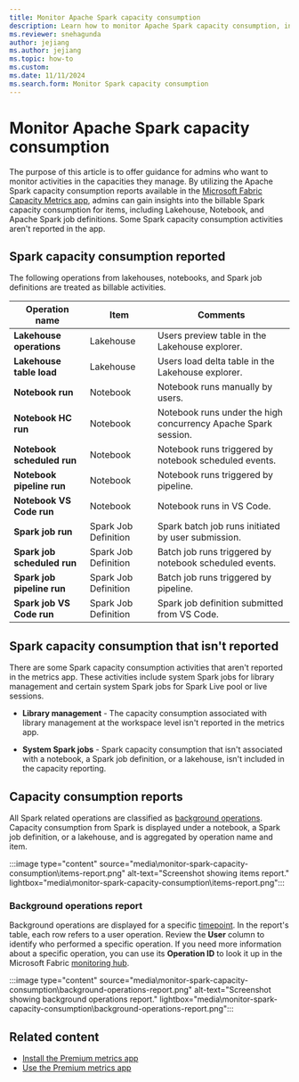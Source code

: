 ```yaml
---
title: Monitor Apache Spark capacity consumption
description: Learn how to monitor Apache Spark capacity consumption, including what operations are treated as billable activities.
ms.reviewer: snehagunda
author: jejiang
ms.author: jejiang
ms.topic: how-to
ms.custom:
ms.date: 11/11/2024
ms.search.form: Monitor Spark capacity consumption
---
```


# Monitor Apache Spark capacity consumption

The purpose of this article is to offer guidance for admins who want to monitor activities in the capacities they manage. By utilizing the Apache Spark capacity consumption reports available in the [Microsoft Fabric Capacity Metrics app](../enterprise/metrics-app.md), admins can gain insights into the billable Spark capacity consumption for items, including Lakehouse, Notebook, and Apache Spark job definitions. Some Spark capacity consumption activities aren't reported in the app.

## Spark capacity consumption reported

The following operations from lakehouses, notebooks, and Spark job definitions are treated as billable activities.

| Operation name | Item | Comments |
|--|--|--|
| **Lakehouse operations** | Lakehouse | Users preview table in the Lakehouse explorer. |
| **Lakehouse table load** | Lakehouse | Users load delta table in the Lakehouse explorer. |
| **Notebook run** | Notebook | Notebook runs manually by users. |
| **Notebook HC run** |  Notebook | Notebook runs under the high concurrency Apache Spark session. |
| **Notebook scheduled run** | Notebook | Notebook runs triggered by notebook scheduled events. |
| **Notebook pipeline run** | Notebook | Notebook runs triggered by pipeline. |
| **Notebook VS Code run** | Notebook | Notebook runs in VS Code. |
| **Spark job run** | Spark Job Definition | Spark batch job runs initiated by user submission. |
| **Spark job scheduled run** | Spark Job Definition | Batch job runs triggered by notebook scheduled events. |
| **Spark job pipeline run** | Spark Job Definition | Batch job runs triggered by pipeline. |
| **Spark job VS Code run** | Spark Job Definition | Spark job definition submitted from VS Code. |

## Spark capacity consumption that isn't reported

There are some Spark capacity consumption activities that aren't reported in the metrics app. These activities include system Spark jobs for library management and certain system Spark jobs for Spark Live pool or live sessions.

* **Library management** - The capacity consumption associated with library management at the workspace level isn't reported in the metrics app.

* **System Spark jobs** - Spark capacity consumption that isn't associated with a notebook, a Spark job definition, or a lakehouse, isn't included in the capacity reporting.

## Capacity consumption reports

All Spark related operations are classified as [background operations](../enterprise/fabric-operations.md#background-operations). Capacity consumption from Spark is displayed under a notebook, a Spark job definition, or a lakehouse, and is aggregated by operation name and item.

:::image type="content" source="media\monitor-spark-capacity-consumption\items-report.png" alt-text="Screenshot showing items report." lightbox="media\monitor-spark-capacity-consumption\items-report.png":::

### Background operations report

Background operations are displayed for a specific [timepoint](../enterprise/metrics-app-timepoint-page.md). In the report's table, each row refers to a user operation. Review the **User** column to identify who performed a specific operation. If you need more information about a specific operation, you can use its **Operation ID** to look it up in the Microsoft Fabric [monitoring hub](../admin/monitoring-hub.md).

:::image type="content" source="media\monitor-spark-capacity-consumption\background-operations-report.png" alt-text="Screenshot showing background operations report." lightbox="media\monitor-spark-capacity-consumption\background-operations-report.png":::

## Related content

- [Install the Premium metrics app](/power-bi/enterprise/service-premium-install-app)
- [Use the Premium metrics app](/power-bi/enterprise/service-premium-metrics-app)
